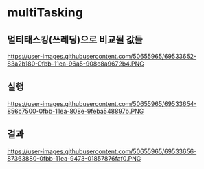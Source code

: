 # multiTasking

## 멀티태스킹(쓰레딩)으로 비교될 값들
https://user-images.githubusercontent.com/50655965/69533652-83a2b180-0fbb-11ea-96a5-908e8a9672b4.PNG

## 실행
https://user-images.githubusercontent.com/50655965/69533654-856c7500-0fbb-11ea-808e-9feba548897b.PNG

## 결과
https://user-images.githubusercontent.com/50655965/69533656-87363880-0fbb-11ea-9473-01857876faf0.PNG
